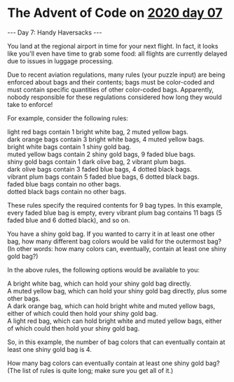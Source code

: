 # The Advent of Code on [2020 day 07](https://adventofcode.com/2020/day/7)

--- Day 7: Handy Haversacks ---

You land at the regional airport in time for your next flight. In fact, it looks like you'll even have time to grab some food: all flights are currently delayed due to issues in luggage processing.

Due to recent aviation regulations, many rules (your puzzle input) are being enforced about bags and their contents; bags must be color-coded and must contain specific quantities of other color-coded bags. Apparently, nobody responsible for these regulations considered how long they would take to enforce!

For example, consider the following rules:

light red bags contain 1 bright white bag, 2 muted yellow bags.\
dark orange bags contain 3 bright white bags, 4 muted yellow bags.\
bright white bags contain 1 shiny gold bag.\
muted yellow bags contain 2 shiny gold bags, 9 faded blue bags.\
shiny gold bags contain 1 dark olive bag, 2 vibrant plum bags.\
dark olive bags contain 3 faded blue bags, 4 dotted black bags.\
vibrant plum bags contain 5 faded blue bags, 6 dotted black bags.\
faded blue bags contain no other bags.\
dotted black bags contain no other bags.

These rules specify the required contents for 9 bag types. In this example, every faded blue bag is empty, every vibrant plum bag contains 11 bags (5 faded blue and 6 dotted black), and so on.

You have a shiny gold bag. If you wanted to carry it in at least one other bag, how many different bag colors would be valid for the outermost bag? (In other words: how many colors can, eventually, contain at least one shiny gold bag?)

In the above rules, the following options would be available to you:

A bright white bag, which can hold your shiny gold bag directly.\
A muted yellow bag, which can hold your shiny gold bag directly, plus some other bags.\
A dark orange bag, which can hold bright white and muted yellow bags, either of which could then hold your shiny gold bag.\
A light red bag, which can hold bright white and muted yellow bags, either of which could then hold your shiny gold bag.

So, in this example, the number of bag colors that can eventually contain at least one shiny gold bag is 4.

How many bag colors can eventually contain at least one shiny gold bag? (The list of rules is quite long; make sure you get all of it.)